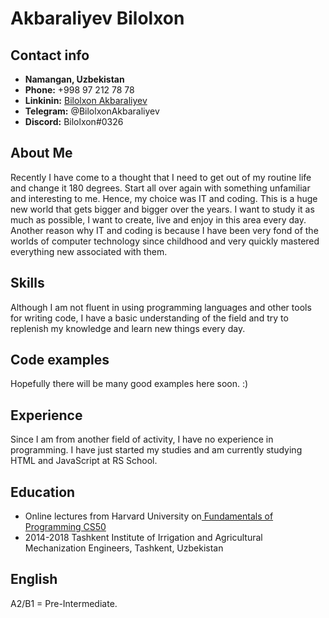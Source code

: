 # Akbaraliyev Bilolxon

## Contact info

- **Namangan, Uzbekistan**
- **Phone:** +998 97 212 78 78
- **Linkinin:** [Bilolxon Akbaraliyev](https://www.linkedin.com/in/bilolxon-akbaraliyev-571a97200/)
- **Telegram:** @BilolxonAkbaraliyev
- **Discord:** Bilolxon#0326

## Аbout Me

Recently I have come to a thought that I need to get out of my routine life and change it 180 degrees. Start all over again with something unfamiliar and interesting to me. Hence, my choice was IT and coding. This is a huge new world that gets bigger and bigger over the years. I want to study it as much as possible, I want to create, live and enjoy in this area every day. Another reason why IT and coding is because I have been very fond of the worlds of computer technology since childhood and very quickly mastered everything new associated with them.

## Skills

Although I am not fluent in using programming languages and other tools for writing code, I have a basic understanding of the field and try to replenish my knowledge and learn new things every day.

## Code examples

Hopefully there will be many good examples here soon. :)

## Experience

Since I am from another field of activity, I have no experience in programming. I have just started my studies and am currently studying HTML and JavaScript at RS School.

## Education

- Online lectures from Harvard University on[ Fundamentals of Programming CS50](https://www.youtube.com/watch?v=SW_UCzFO7X0&t=176s)
- 2014-2018 Tashkent Institute of Irrigation and Agricultural Mechanization Engineers, Tashkent, Uzbekistan


## English

A2/B1 = Pre-Intermediate.
